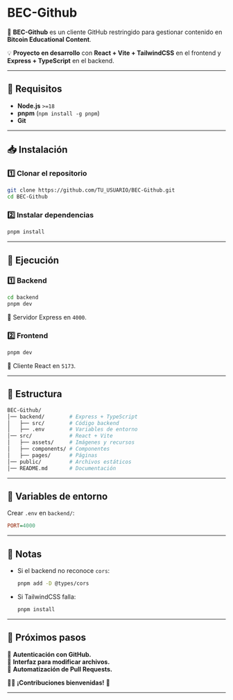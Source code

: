# BEC-Github

🚀 **BEC-Github** es un cliente GitHub restringido para gestionar contenido en **Bitcoin Educational Content**.  

💡 **Proyecto en desarrollo** con **React + Vite + TailwindCSS** en el frontend y **Express + TypeScript** en el backend.

---

## **📌 Requisitos**
- **Node.js** `>=18`
- **pnpm** (`npm install -g pnpm`)
- **Git**

---

## **📥 Instalación**
### **1️⃣ Clonar el repositorio**
```bash
git clone https://github.com/TU_USUARIO/BEC-Github.git
cd BEC-Github
```

### **2️⃣ Instalar dependencias**
```bash
pnpm install
```

---

## **🚀 Ejecución**
### **1️⃣ Backend**
```bash
cd backend
pnpm dev
```
🔹 Servidor Express en `4000`.

### **2️⃣ Frontend**
```bash
pnpm dev
```
🔹 Cliente React en `5173`.

---

## **📂 Estructura**
```bash
BEC-Github/
│── backend/        # Express + TypeScript
│   ├── src/        # Código backend
│   ├── .env        # Variables de entorno
│── src/            # React + Vite
│   ├── assets/     # Imágenes y recursos
│   ├── components/ # Componentes
│   ├── pages/      # Páginas
│── public/         # Archivos estáticos
│── README.md       # Documentación
```

---

## **📌 Variables de entorno**
Crear `.env` en `backend/`:
```ini
PORT=4000
```

---

## **📌 Notas**
- Si el backend no reconoce `cors`:
  ```bash
  pnpm add -D @types/cors
  ```
- Si TailwindCSS falla:
  ```bash
  pnpm install
  ```

---

## **📌 Próximos pasos**
🔹 **Autenticación con GitHub.**  
🔹 **Interfaz para modificar archivos.**  
🔹 **Automatización de Pull Requests.**  

👨‍💻 **¡Contribuciones bienvenidas!** 🚀

---
